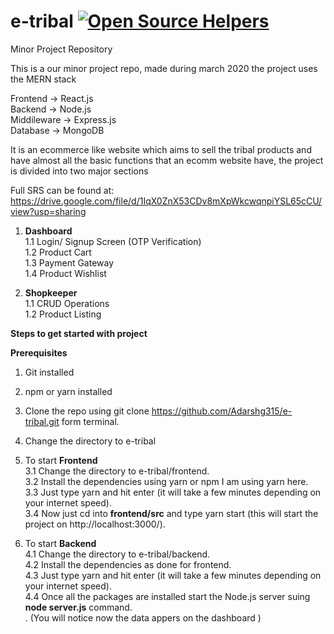 # e-tribal [![Open Source Helpers](https://www.codetriage.com/adarshg315/e-tribal/badges/users.svg)](https://www.codetriage.com/adarshg315/e-tribal)

Minor Project Repository

This is a our minor project repo, made during march 2020
the project uses the MERN stack

Frontend -> React.js<br />
Backend -> Node.js<br />
Middileware -> Express.js<br />
Database -> MongoDB <br />

It is an ecommerce like website which aims to sell the tribal products and have almost all the basic functions that 
an ecomm website have, the project is divided into two major sections

Full SRS can be found at: https://drive.google.com/file/d/1IqX0ZnX53CDv8mXpWkcwqnpiYSL65cCU/view?usp=sharing 

1) __Dashboard__<br />
  1.1 Login/ Signup Screen (OTP Verification)<br />
  1.2 Product Cart<br />
  1.3 Payment Gateway<br />
  1.4 Product Wishlist<br />
 
2) __Shopkeeper__<br />
  1.1 CRUD Operations<br /> 
  1.2 Product Listing<br />

__Steps to get started with project__<br />

__Prerequisites__
1) Git installed <br />
2) npm or yarn installed <br />

1) Clone the repo using git clone https://github.com/Adarshg315/e-tribal.git form terminal.<br />
2) Change the directory to e-tribal<br />
3) To start __Frontend__<br />
    3.1 Change the directory to e-tribal/frontend.<br />
    3.2 Install the dependencies using yarn or npm I am using yarn here.<br />
    3.3 Just type yarn and hit enter (it will take a few minutes depending on your internet speed).<br />
    3.4 Now just cd into __frontend/src__ and type yarn start (this will start the project on http://localhost:3000/).

4) To start __Backend__<br />
    4.1 Change the directory to e-tribal/backend.<br />
    4.2 Install the dependencies as done for frontend.<br />
    4.3 Just type yarn and hit enter (it will take a few minutes depending on your internet speed).<br />
    4.4 Once all the packages are installed start the Node.js server suing __node server.js__ command. <br />.
    (You will notice now the data appers on the dashboard )
    
    
  
      
    
    

